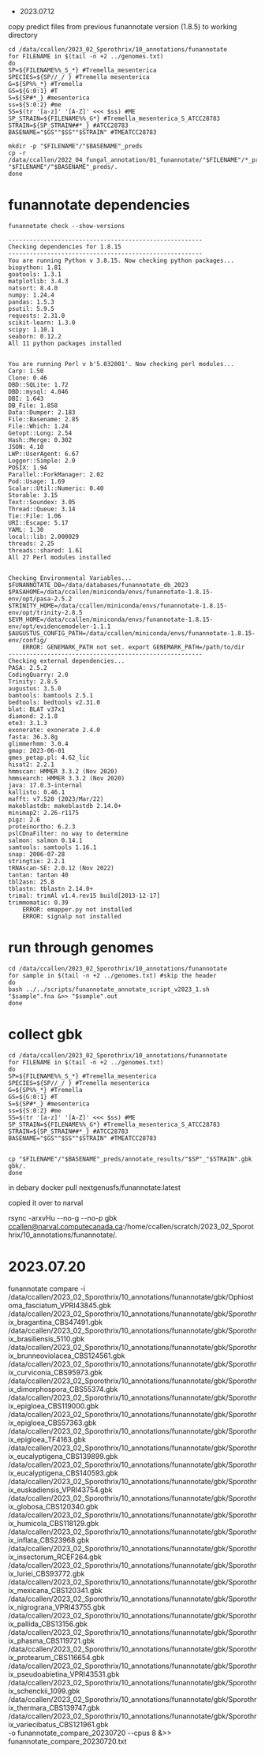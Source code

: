 

* 2023.07.12

copy predict files from previous funannotate version (1.8.5) to working directory

```
cd /data/ccallen/2023_02_Sporothrix/10_annotations/funannotate
for FILENAME in $(tail -n +2 ../genomes.txt)
do
SP=${FILENAME%%_S_*} #Tremella_mesenterica
SPECIES=${SP//_/ } #Tremella mesenterica
G=${SP%%_*} #Tremella
GS=${G:0:1} #T
S=${SP#*_} #mesenterica
ss=${S:0:2} #me
SS=$(tr '[a-z]' '[A-Z]' <<< $ss) #ME
SP_STRAIN=${FILENAME%%_G*} #Tremella_mesenterica_S_ATCC28783
STRAIN=${SP_STRAIN##*_} #ATCC28783
BASENAME="$GS""$SS""$STRAIN" #TMEATCC28783

mkdir -p "$FILENAME"/"$BASENAME"_preds
cp -r /data/ccallen/2022_04_fungal_annotation/01_funannotate/"$FILENAME"/*_preds/predict_results "$FILENAME"/"$BASENAME"_preds/.
done
```

# funannotate dependencies
```
funannotate check --show-versions

-------------------------------------------------------
Checking dependencies for 1.8.15
-------------------------------------------------------
You are running Python v 3.8.15. Now checking python packages...
biopython: 1.81
goatools: 1.3.1
matplotlib: 3.4.3
natsort: 8.4.0
numpy: 1.24.4
pandas: 1.5.3
psutil: 5.9.5
requests: 2.31.0
scikit-learn: 1.3.0
scipy: 1.10.1
seaborn: 0.12.2
All 11 python packages installed


You are running Perl v b'5.032001'. Now checking perl modules...
Carp: 1.50
Clone: 0.46
DBD::SQLite: 1.72
DBD::mysql: 4.046
DBI: 1.643
DB_File: 1.858
Data::Dumper: 2.183
File::Basename: 2.85
File::Which: 1.24
Getopt::Long: 2.54
Hash::Merge: 0.302
JSON: 4.10
LWP::UserAgent: 6.67
Logger::Simple: 2.0
POSIX: 1.94
Parallel::ForkManager: 2.02
Pod::Usage: 1.69
Scalar::Util::Numeric: 0.40
Storable: 3.15
Text::Soundex: 3.05
Thread::Queue: 3.14
Tie::File: 1.06
URI::Escape: 5.17
YAML: 1.30
local::lib: 2.000029
threads: 2.25
threads::shared: 1.61
All 27 Perl modules installed


Checking Environmental Variables...
$FUNANNOTATE_DB=/data/databases/funannotate_db_2023
$PASAHOME=/data/ccallen/miniconda/envs/funannotate-1.8.15-env/opt/pasa-2.5.2
$TRINITY_HOME=/data/ccallen/miniconda/envs/funannotate-1.8.15-env/opt/trinity-2.8.5
$EVM_HOME=/data/ccallen/miniconda/envs/funannotate-1.8.15-env/opt/evidencemodeler-1.1.1
$AUGUSTUS_CONFIG_PATH=/data/ccallen/miniconda/envs/funannotate-1.8.15-env/config/
	ERROR: GENEMARK_PATH not set. export GENEMARK_PATH=/path/to/dir
-------------------------------------------------------
Checking external dependencies...
PASA: 2.5.2
CodingQuarry: 2.0
Trinity: 2.8.5
augustus: 3.5.0
bamtools: bamtools 2.5.1
bedtools: bedtools v2.31.0
blat: BLAT v37x1
diamond: 2.1.8
ete3: 3.1.3
exonerate: exonerate 2.4.0
fasta: 36.3.8g
glimmerhmm: 3.0.4
gmap: 2023-06-01
gmes_petap.pl: 4.62_lic
hisat2: 2.2.1
hmmscan: HMMER 3.3.2 (Nov 2020)
hmmsearch: HMMER 3.3.2 (Nov 2020)
java: 17.0.3-internal
kallisto: 0.46.1
mafft: v7.520 (2023/Mar/22)
makeblastdb: makeblastdb 2.14.0+
minimap2: 2.26-r1175
pigz: 2.6
proteinortho: 6.2.3
pslCDnaFilter: no way to determine
salmon: salmon 0.14.1
samtools: samtools 1.16.1
snap: 2006-07-28
stringtie: 2.2.1
tRNAscan-SE: 2.0.12 (Nov 2022)
tantan: tantan 40
tbl2asn: 25.8
tblastn: tblastn 2.14.0+
trimal: trimAl v1.4.rev15 build[2013-12-17]
trimmomatic: 0.39
	ERROR: emapper.py not installed
	ERROR: signalp not installed
```


# run through genomes

```
cd /data/ccallen/2023_02_Sporothrix/10_annotations/funannotate
for sample in $(tail -n +2 ../genomes.txt) #skip the header
do
bash ../../scripts/funannotate_annotate_script_v2023_1.sh "$sample".fna &>> "$sample".out
done
```

# collect gbk
```
cd /data/ccallen/2023_02_Sporothrix/10_annotations/funannotate
for FILENAME in $(tail -n +2 ../genomes.txt)
do
SP=${FILENAME%%_S_*} #Tremella_mesenterica
SPECIES=${SP//_/ } #Tremella mesenterica
G=${SP%%_*} #Tremella
GS=${G:0:1} #T
S=${SP#*_} #mesenterica
ss=${S:0:2} #me
SS=$(tr '[a-z]' '[A-Z]' <<< $ss) #ME
SP_STRAIN=${FILENAME%%_G*} #Tremella_mesenterica_S_ATCC28783
STRAIN=${SP_STRAIN##*_} #ATCC28783
BASENAME="$GS""$SS""$STRAIN" #TMEATCC28783


cp "$FILENAME"/"$BASENAME"_preds/annotate_results/"$SP"_"$STRAIN".gbk gbk/.
done
```


in debary
docker pull nextgenusfs/funannotate:latest

copied it over to narval

rsync -arxvHu --no-g --no-p gbk ccallen@narval.computecanada.ca:/home/ccallen/scratch/2023_02_Sporothrix/10_annotations/funannotate/.


# 2023.07.20
funannotate compare -i \
/data/ccallen/2023_02_Sporothrix/10_annotations/funannotate/gbk/Ophiostoma_fasciatum_VPRI43845.gbk \
/data/ccallen/2023_02_Sporothrix/10_annotations/funannotate/gbk/Sporothrix_bragantina_CBS47491.gbk \
/data/ccallen/2023_02_Sporothrix/10_annotations/funannotate/gbk/Sporothrix_brasiliensis_5110.gbk \
/data/ccallen/2023_02_Sporothrix/10_annotations/funannotate/gbk/Sporothrix_brunneoviolacea_CBS124561.gbk \
/data/ccallen/2023_02_Sporothrix/10_annotations/funannotate/gbk/Sporothrix_curviconia_CBS95973.gbk \
/data/ccallen/2023_02_Sporothrix/10_annotations/funannotate/gbk/Sporothrix_dimorphospora_CBS55374.gbk \
/data/ccallen/2023_02_Sporothrix/10_annotations/funannotate/gbk/Sporothrix_epigloea_CBS119000.gbk \
/data/ccallen/2023_02_Sporothrix/10_annotations/funannotate/gbk/Sporothrix_epigloea_CBS57363.gbk \
/data/ccallen/2023_02_Sporothrix/10_annotations/funannotate/gbk/Sporothrix_epigloea_TF4163.gbk \
/data/ccallen/2023_02_Sporothrix/10_annotations/funannotate/gbk/Sporothrix_eucalyptigena_CBS139899.gbk \
/data/ccallen/2023_02_Sporothrix/10_annotations/funannotate/gbk/Sporothrix_eucalyptigena_CBS140593.gbk \
/data/ccallen/2023_02_Sporothrix/10_annotations/funannotate/gbk/Sporothrix_euskadiensis_VPRI43754.gbk \
/data/ccallen/2023_02_Sporothrix/10_annotations/funannotate/gbk/Sporothrix_globosa_CBS120340.gbk \
/data/ccallen/2023_02_Sporothrix/10_annotations/funannotate/gbk/Sporothrix_humicola_CBS118129.gbk \
/data/ccallen/2023_02_Sporothrix/10_annotations/funannotate/gbk/Sporothrix_inflata_CBS23968.gbk \
/data/ccallen/2023_02_Sporothrix/10_annotations/funannotate/gbk/Sporothrix_insectorum_RCEF264.gbk \
/data/ccallen/2023_02_Sporothrix/10_annotations/funannotate/gbk/Sporothrix_luriei_CBS93772.gbk \
/data/ccallen/2023_02_Sporothrix/10_annotations/funannotate/gbk/Sporothrix_mexicana_CBS120341.gbk \
/data/ccallen/2023_02_Sporothrix/10_annotations/funannotate/gbk/Sporothrix_nigrograna_VPRI43755.gbk \
/data/ccallen/2023_02_Sporothrix/10_annotations/funannotate/gbk/Sporothrix_pallida_CBS13156.gbk \
/data/ccallen/2023_02_Sporothrix/10_annotations/funannotate/gbk/Sporothrix_phasma_CBS119721.gbk \
/data/ccallen/2023_02_Sporothrix/10_annotations/funannotate/gbk/Sporothrix_protearum_CBS116654.gbk \
/data/ccallen/2023_02_Sporothrix/10_annotations/funannotate/gbk/Sporothrix_pseudoabietina_VPRI43531.gbk \
/data/ccallen/2023_02_Sporothrix/10_annotations/funannotate/gbk/Sporothrix_schenckii_1099.gbk \
/data/ccallen/2023_02_Sporothrix/10_annotations/funannotate/gbk/Sporothrix_thermara_CBS139747.gbk \
/data/ccallen/2023_02_Sporothrix/10_annotations/funannotate/gbk/Sporothrix_variecibatus_CBS121961.gbk \
-o funannotate_compare_20230720 --cpus 8 &>> funannotate_compare_20230720.txt
